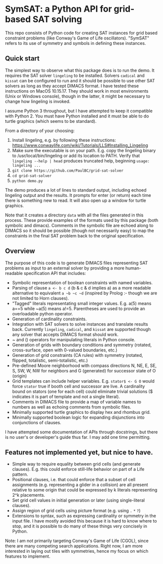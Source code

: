 # SymSAT: a Python API for grid-based SAT solving
This repo consists of Python code for creating SAT instances for grid based constraint problems (like Conway's Game of Life oscillators).
"SymSAT" refers to its use of symmetry and symbols in defining these instances.


## Quick start

The simplest way to observe what this package does is to run the demo. It requires the SAT solver `lingeling`
to be installed. Solvers `cadical` and `kissat` can be configured to run and it should be possible to use other SAT solvers as
long as they accept DIMACS format. I have tested these instructions on MacOS 10.15.17. They should work in most
environments (Unix or Windows console), though in the latter, it might be necessary to change how lingeling is invoked.

I assume Python 3 throughout, but I have attempted to keep it compatible with Python 2. You must have Python
installed and it must be able to do turtle graphics (which seems to be standard).

From a directory of your choosing:

1. Install lingeling, e.g. by following these instructions: https://www.conwaylife.com/wiki/Tutorials/LLS#Installing_Lingeling
2. Make sure the executable is on your path. E.g. copy the lingeling binary to /usr/local/bin/lingeling or add its location to PATH.
   Verify that `lingeling --help | head` produces truncated help, beginning `usage: lingeling ...`
3. `git clone https://github.com/PaulBC/grid-sat-solver`
4. `cd grid-sat-solver`
5. `python demo.py`

The demo produces a lot of lines to standard output, including echoed lingeling output and the results. It
prompts for enter (or return) each time there is something new to read. It will also open up a window for
turtle graphics.

Note that it creates a directory `data` with all the files generated in this process. These provide examples
of the formats used by this package (both symbolic and dimacs). Comments in the symbolic file are echoed along
to DIMACS so it should be possible (though not necessarily easy) to map the constraints in the final SAT 
problem back to the original specification.

## Overview

The purpose of this code is to generate DIMACS files representing SAT problems as input to an external solver by
providing a more human-readable specification API that includes:
- Symbolic representation of boolean constraints with named variables.
- Parsing of clause `a <- b c d` (b & c & d implies a) as a more readable alternative to equivalent
  `a ~b ~c ~d` (inspired by Prolog :- though we are not limited to Horn clauses).
- "Tagged" literals representating small integer values. E.g. a(5) means a==5 while ~a(5) means a!=5. 
  Parentheses are used to provide an overloadable python operator.
- Generation of cardinality constraints.
- Integration with SAT solvers to solve instances and translate results back. Currently `lingeling`, `cadical`, and `kissat`
  are supported though any solver that accepts DIMACS format should work.
- ~ and () operators for manipulating literals in Python console.
- Generation of grids with boundary conditions and symmetry (rotated, cross-surface, open with 0-valued boundaries, etc.)
- Generation of grid constraints (CA rules) with symmetry (rotated, flipped, totalistic, semi-totalistic, etc.)
- Pre-defined Moore neighborhood with compass directions N, NE, E, SE, S, SW, W, NW for neighbors and G (generated)
  for successor state of O (origin)
- Grid templates can include helper variables. E.g. `stator$ <- G O` would force `stator` true if booth cell and successor
  are live. A cardinality bound on stators (one for each cell) could eliminate trivial solutions ($ indicates it
  is part of template and not a single literal).
- Comments in DIMACS file to provide a map of variable names to numbers as well as echoing
  comments from symbolic files.
- Minimally supported turtle graphics to display hex and rhombus grid.
- Minimally supported boolean logic for expanding disjunctions into conjunctions of clauses.

I have attempted some documentation of APIs through docstrings, but there is no user's or developer's guide
thus far. I may add one time permitting.

## Features not implemented yet, but nice to have.
- Simple way to require equality between grid cells (and generate clauses). E.g. this could enforce still-life
  behavior on  part of a Life pattern.
- Positional clauses, i.e. that could enforce that a subset of cell assignments (e.g. representing a glider
  in a collision) are all present relative to some origin that could be expressed by k literals representing
   2^k placements.
- Set grid cell values in initial generation or later (using single-literal clauses).
- Assign region of grid cells using picture format (e.g. using `.` `*` `?`)
- Extensions to syntax, such as expressing cardinality or symmetry in the input file. I have mostly
  avoided this because it is hard to know where to stop, and it is possible to do many of these things
  very concisely in Python.

Note: I am not primarily targeting Conway's Game of Life (CGOL), since there are many competing search applications. 
Right now, I am more interested in laying out tiles with symmetries, hence my focus on which features
to implement.
